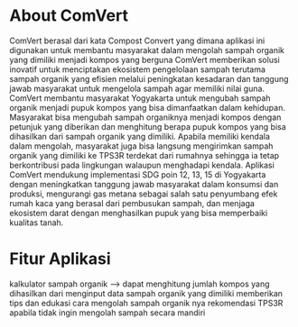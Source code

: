 # About ComVert 
ComVert berasal dari kata Compost Convert yang dimana aplikasi ini digunakan untuk membantu masyarakat dalam mengolah sampah organik yang dimiliki menjadi kompos yang berguna 
ComVert memberikan solusi inovatif untuk menciptakan ekosistem pengelolaan sampah terutama sampah organik yang efisien melalui peningkatan kesadaran dan tanggung jawab masyarakat untuk mengelola sampah agar memiliki nilai guna. ComVert membantu masyarakat Yogyakarta untuk mengubah sampah organik menjadi pupuk kompos yang bisa dimanfaatkan dalam kehidupan. Masyarakat bisa mengubah sampah organiknya menjadi kompos dengan petunjuk yang diberikan dan menghitung berapa pupuk kompos yang bisa dihasilkan dari sampah organik yang dimiliki. Apabila memiliki kendala dalam mengolah, masyarakat juga bisa langsung mengirimkan sampah organik yang dimiliki ke TPS3R terdekat dari rumahnya sehingga ia tetap berkontribusi pada lingkungan walaupun menghadapi kendala. Aplikasi ComVert mendukung implementasi SDG poin 12, 13, 15 di Yogyakarta dengan meningkatkan tanggung jawab masyarakat dalam konsumsi dan produksi, mengurangi gas metana sebagai salah satu penyumbang efek rumah kaca yang berasal dari pembusukan sampah, dan menjaga ekosistem darat dengan menghasilkan pupuk yang bisa memperbaiki kualitas tanah. 

# Fitur Aplikasi 
kalkulator sampah organik --> dapat menghitung jumlah kompos yang dihasilkan dari menginput data sampah organik yang dimiliki 
memberikan tips dan edukasi cara mengolah sampah organik nya 
rekomendasi TPS3R apabila tidak ingin mengolah sampah secara mandiri 
